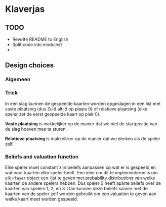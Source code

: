 # Klaverjas 

## TODO
- Rewrite README to English
- Split code into modules?
- 


## Design choices
### Algemeen

### Trick
In een slag kunnen de gespeelde kaarten worden opgeslagen in een list met vaste plaatsing (dus Zuid altijd op plaats 0) of relatieve plaatsing (elke speler zet de eerst gespeelde kaart op plek 0).

**Vaste plaatsing** is makkelijker op de manier dat we niet de startpositie van de slag hoeven mee te sturen.

**Relatieve plaatsing** is makkelijker op de manier dat we denken als de speler zelf.


### Beliefs and valuation function
Elke speler moet constant zijn beliefs aanpassen op wat er is gespeeld en wat voor kaarten elke speler heeft. Een idee om dit te implementeren is om elk `Player` object een lijst te geven met probability distributions van welke kaarten de andere spelers hebben. Dus speler 0 heeft aparte beliefs over de kaarten van spelers 1, 2, en 3.
Dan kunnen deze beliefs samen met de kaarten van de speler zelf worden gebruikt om een valuation te geven aan welke kaart moet worden gespeeld.
